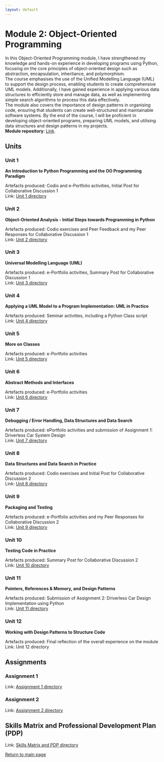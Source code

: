 ```yaml
---
layout: default
---
```


# Module 2: Object-Oriented Programming

In this Object-Oriented Programming module, I have strengthened my knowledge and hands-on experience in developing programs using Python, 
focusing on the core principles of object-oriented design such as abstraction, encapsulation, inheritance, and polymorphism. \
The course emphasises the use of the Unified Modelling Language (UML) to support the design process, enabling students to create comprehensive UML models. 
Additionally, I have gained experience in applying various data structures to efficiently store and manage data, 
as well as implementing simple search algorithms to process this data effectively. \
The module also covers the importance of design patterns in organising code, ensuring that students can create well-structured and maintainable software systems. 
By the end of the course, I will be proficient in developing object-oriented programs, preparing UML models, and utilising data structures and design patterns in my projects. \
**Module repository**: [Link](https://github.com/andaziemele/oop_module/tree/main).


## Units
### Unit 1
**An Introduction to Python Programming and the OO Programming Paradigm**

Artefacts produced: Codio and e-Portfolio activities, Initial Post for Collaborative Discussion 1 \
Link: [Unit 1 directory](https://github.com/andaziemele/oop_module/tree/main/src/Unit_1)

### Unit 2
**Object-Oriented Analysis - Initial Steps towards Programming in Python**

Artefacts produced: Codio exercises and Peer Feedback and my Peer Responses for Collaborative Discussion 1 \
Link: [Unit 2 directory](https://github.com/andaziemele/oop_module/tree/main/src/Unit_2)

### Unit 3
**Universal Modelling Language (UML)**

Artefacts produced: e-Portfolio activities, Summary Post for Collaborative Discussion 1 \
Link: [Unit 3 directory](https://github.com/andaziemele/oop_module/tree/main/src/Unit_3)

### Unit 4
**Applying a UML Model to a Program Implementation: UML in Practice**

Artefacts produced: Seminar activities, including a Python Class script \
Link: [Unit 4 directory](https://github.com/andaziemele/oop_module/tree/main/src/Unit_4)

### Unit 5
**More on Classes**

Artefacts produced: e-Portfolio activities \
Link: [Unit 5 directory](https://github.com/andaziemele/oop_module/tree/main/src/Unit_5)

### Unit 6
**Abstract Methods and Interfaces**

Artefacts produced: e-Portfolio activities \
Link: [Unit 6 directory](https://github.com/andaziemele/oop_module/tree/main/src/Unit_6)

### Unit 7
**Debugging / Error Handling, Data Structures and Data Search**

Artefacts produced: ePortfolio activities and submission of Assignment 1: Driverless Car System Design \
Link: [Unit 7 directory](https://github.com/andaziemele/oop_module/tree/main/src/Unit_7)

### Unit 8
**Data Structures and Data Search in Practice**

Artefacts produced: Codio exercises and Initial Post for Collaborative Discussion 2 \
Link: [Unit 8 directory](https://github.com/andaziemele/oop_module/tree/main/src/Unit_8)

### Unit 9
**Packaging and Testing**

Artefacts produced: e-Portfolio activities and my Peer Responses for Collaborative Discussion 2 \
Link: [Unit 9 directory](https://github.com/andaziemele/oop_module/tree/main/src/Unit_9)

### Unit 10
**Testing Code in Practice**

Artefacts produced: Summary Post for Collaborative Discussion 2 \
Link: [Unit 10 directory](https://github.com/andaziemele/oop_module/tree/main/src/Unit_10)

### Unit 11
**Pointers, References & Memory, and Design Patterns**

Artefacts produced: Submission of Assignment 2: Driverless Car Design Implementation using Python \
Link: [Unit 11 directory](https://github.com/andaziemele/oop_module/tree/main/src/Unit_11)

### Unit 12
**Working with Design Patterns to Structure Code**

Artefacts produced: Final reflection of the overall experience on the module
Link: Unit 12 directory

## Assignments

### Assignment 1
Link: [Assignment 1 directory](https://github.com/andaziemele/oop_module/tree/main/src/Unit_7/assignment_1)

### Assignment 2
Link: [Assignment 2 directory](https://github.com/andaziemele/oop_module/tree/main/src/Unit_11/assignment_2/Driverless%20Car)

## Skills Matrix and Professional Development Plan (PDP)
Link: [Skills Matrix and PDP directory](https://github.com/andaziemele/oop_module/tree/main/src/Other_artefacts)

[Return to main page](./)